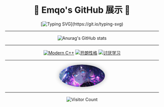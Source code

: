 <div align="center">

# 🚀 Emqo's GitHub 展示 🚀

[![Typing SVG](https://readme-typing-svg.herokuapp.com?font=Fira+Code&size=24&center=true&vCenter=true&width=600&lines=欢迎来到我的主页~;Modern+C%2B%2B+爱好者;积极学习+不断成长!)](https://git.io/typing-svg)

---

![Anurag's GitHub stats](https://github-readme-stats.vercel.app/api?username=Emqo&show_icons=true&theme=tokyonight)

---

[![Modern C++](https://img.shields.io/badge/code-Modern%20C++-blue?style=for-the-badge)](https://learn.microsoft.com/zh-cn/cpp/cpp/welcome-back-to-cpp-modern-cpp) 
[![开朗性格](https://img.shields.io/badge/性格-开朗-red?style=for-the-badge)]()
[![讨厌学习](https://img.shields.io/badge/讨厌-学习-yellow?style=for-the-badge)]()

---

<img src="image/头像.jpg" alt="头像" width="150" style="border-radius:50%; box-shadow: 0 0 15px rgba(0,0,0,0.3);"/>

---

<!-- 彩色访客徽章 -->
![Visitor Count](https://visitor-badge.glitch.me/badge?page_id=Emqo.Emqo&left_color=gradient&right_color=green)

</div>
